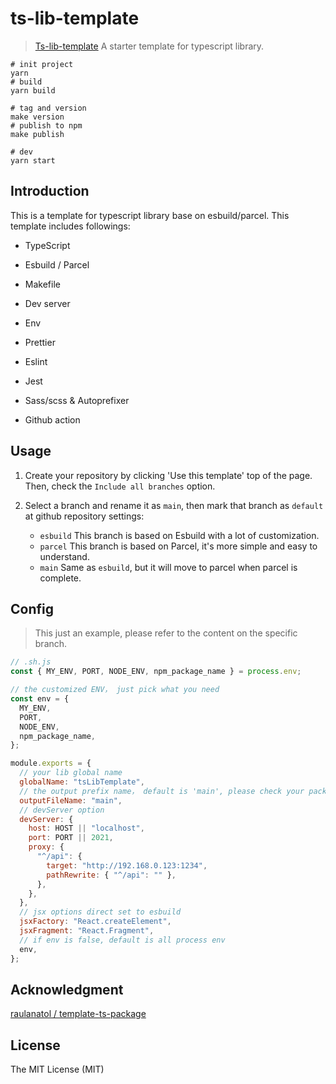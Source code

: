 # ts-lib-template

> [Ts-lib-template](https://github.com/Shirtiny/ts-lib-template) A starter template for typescript library.

```shell
# init project
yarn
# build
yarn build

# tag and version
make version
# publish to npm
make publish

# dev
yarn start
```

## Introduction

This is a template for typescript library base on esbuild/parcel. This template includes followings:

- TypeScript

- Esbuild / Parcel

- Makefile

- Dev server

- Env

- Prettier

- Eslint

- Jest

- Sass/scss & Autoprefixer

- Github action

## Usage

1. Create your repository by clicking 'Use this template' top of the page. Then, check the `Include all branches` option.

2. Select a branch and rename it as `main`, then mark that branch as `default` at github repository settings:
   - `esbuild` This branch is based on Esbuild with a lot of customization.
   - `parcel` This branch is based on Parcel, it's more simple and easy to understand.  
   - `main` Same as `esbuild`, but it will move to parcel when parcel is complete.

## Config

> This just an example, please refer to the content on the specific branch.

```js
// .sh.js
const { MY_ENV, PORT, NODE_ENV, npm_package_name } = process.env;

// the customized ENV， just pick what you need
const env = {
  MY_ENV,
  PORT,
  NODE_ENV,
  npm_package_name,
};

module.exports = {
  // your lib global name
  globalName: "tsLibTemplate",
  // the output prefix name， default is 'main', please check your package.json after this option changed.
  outputFileName: "main",
  // devServer option
  devServer: {
    host: HOST || "localhost",
    port: PORT || 2021,
    proxy: {
      "^/api": {
        target: "http://192.168.0.123:1234",
        pathRewrite: { "^/api": "" },
      },
    },
  },
  // jsx options direct set to esbuild
  jsxFactory: "React.createElement",
  jsxFragment: "React.Fragment",
  // if env is false, default is all process env
  env,
};
```

## Acknowledgment

[raulanatol / template-ts-package](https://github.com/raulanatol/template-ts-package)

## License

The MIT License (MIT)
